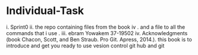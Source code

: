 # Individual-Task

i. Sprint0
ii. the repo containing files from the book iv . and a file to all the commands that i use . 
iii. ebram Yowakem 37-19502
iv. Acknowledgments (book Chacon, Scott, and Ben Straub. Pro Git. Apress,
2014.).this book is to introduce and get you ready to use vesion control git hub and git 

